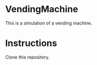 # VendingMachine
This is a simulation of a vending machine. 

# Instructions
Clone this repository. 
